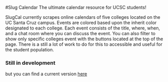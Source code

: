 #Slug Calendar
The ultimate calendar resource for UCSC students!

SlugCal currently scrapes online calendars of five colleges located on the UC Santa Cruz campus.
Events are colored based upon the inherit color designated to each college.
Each event consists of the title, where, when, and a chat room where you can discuss the event. 
You can also filter to show only specific colleges event with the buttons located at the top of the page.
There is a still a lot of work to do for this to accessible and useful for the student population.
<h3>Still in development</h3> but you can find a current version <a href src="http://slugcalendar.meteor.com">here</a>
